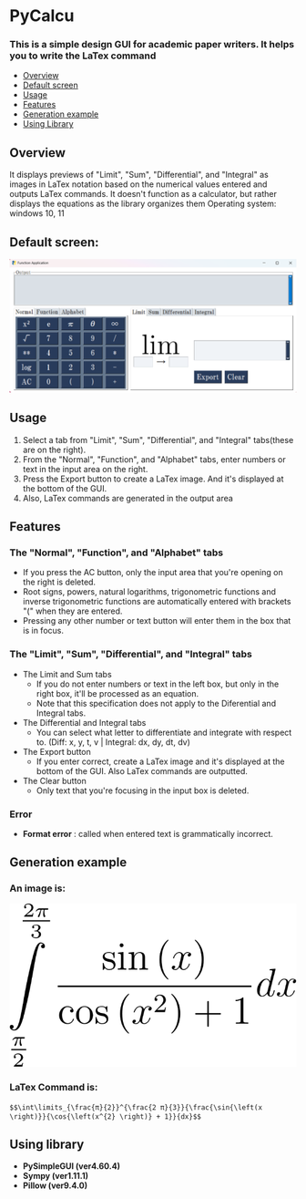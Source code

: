 # PyCalcu 
### This is a simple design GUI for academic paper writers. It helps you to write the LaTex command

+ [Overview](https://github.com/AreaEffectCloud/PyCalcu/edit/master/README.md#overview)
+ [Default screen](https://github.com/AreaEffectCloud/PyCalcu/edit/master/README.md#default-screen)
+ [Usage](https://github.com/AreaEffectCloud/PyCalcu/edit/master/README.md#how-to-use)
+ [Features](https://github.com/AreaEffectCloud/PyCalcu/edit/master/README.md#features)
+ [Generation example](https://github.com/AreaEffectCloud/PyCalcu/edit/master/README.md#generation-example)
+ [Using Library](https://github.com/AreaEffectCloud/PyCalcu/edit/master/README.md#using-library)

## Overview
It displays previews of "Limit", "Sum", "Differential", and "Integral" as images in LaTex notation based on the numerical values entered and outputs LaTex commands. It doesn't function as a calculator, but rather displays the equations as the library organizes them
Operating system: windows 10, 11
## Default screen:
![gui screen](https://github.com/AreaEffectCloud/PyCalcu/blob/master/images/gui.png) 

## Usage
1. Select a tab from "Limit", "Sum", "Differential", and "Integral" tabs(these are on the right).
2. From the "Normal", "Function", and "Alphabet" tabs, enter numbers or text in the input area on the right.
3. Press the Export button to create a LaTex image. And it's displayed at the bottom of the GUI.
4. Also, LaTex commands are generated in the output area

## Features
### The "Normal", "Function", and "Alphabet" tabs
- If you press the AC button, only the input area that you're opening on the right is deleted.
- Root signs, powers, natural logarithms, trigonometric functions and inverse trigonometric functions are automatically entered with brackets "(" when they are entered.
- Pressing any other number or text button will enter them in the box that is in focus.

### The "Limit", "Sum", "Differential", and "Integral" tabs
- The Limit and Sum tabs
   - If you do not enter numbers or text in the left box, but only in the right box, it'll be processed as an equation.
   - Note that this specification does not apply to the Diferential and Integral tabs.
- The Differential and Integral tabs
   - You can select what letter to differentiate and integrate with respect to. (Diff: x, y, t, v | Integral: dx, dy, dt, dv)
- The Export button
   - If you enter correct, create a LaTex image and it's displayed at the bottom of the GUI. Also LaTex commands are outputted.
- The Clear button
   - Only text that you're focusing in the input box is deleted.

### Error
- **Format error** : called when entered text is grammatically incorrect.

## Generation example
### An image is: 
![LaTex-image](https://github.com/AreaEffectCloud/PyCalcu/blob/master/output_images/formula.png)
### LaTex Command is: 
```
$$\int\limits_{\frac{π}{2}}^{\frac{2 π}{3}}{\frac{\sin{\left(x \right)}}{\cos{\left(x^{2} \right)} + 1}}{dx}$$
```

## Using library
+ **PySimpleGUI (ver4.60.4)**
+ **Sympy (ver1.11.1)**
+ **Pillow (ver9.4.0)**
